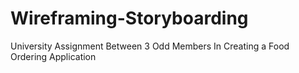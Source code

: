 # Wireframing-Storyboarding
University Assignment Between 3 Odd Members In Creating a Food Ordering Application
